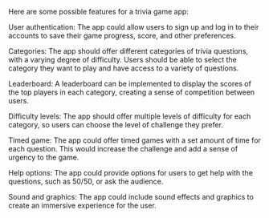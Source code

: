 Here are some possible features for a trivia game app:

User authentication: The app could allow users to sign up and log in to their accounts to save their game progress, score, and other preferences.

Categories: The app should offer different categories of trivia questions, with a varying degree of difficulty. Users should be able to select the category they want to play and have access to a variety of questions.

Leaderboard: A leaderboard can be implemented to display the scores of the top players in each category, creating a sense of competition between users.

Difficulty levels: The app should offer multiple levels of difficulty for each category, so users can choose the level of challenge they prefer.

Timed game: The app could offer timed games with a set amount of time for each question. This would increase the challenge and add a sense of urgency to the game.

Help options: The app could provide options for users to get help with the questions, such as 50/50, or ask the audience.

Sound and graphics: The app could include sound effects and graphics to create an immersive experience for the user.
